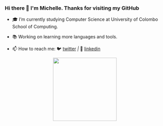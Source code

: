 ### Hi there 👋 I'm Michelle. Thanks for visiting my GitHub
- 🎓 I’m currently studying Computer Science at University of Colombo School of Computing.
- 📚 Working on learning more languages and tools.

- 📫 How to reach me:  🐦 [twitter][twitter] *|* 👔 [linkedin][linkedin]


[twitter]: https://twitter.com/Michell56700416
[linkedin]: https://www.linkedin.com/in/michelle-fernando-5556b5194

<div align="center">
<img src="https://octodex.github.com/images/inflatocat.png" width="200">
</div>

<!--![Top Langs](https://github-readme-stats.vercel.app/api/top-langs/?username=MichelleFdo&layout=compact)-->
